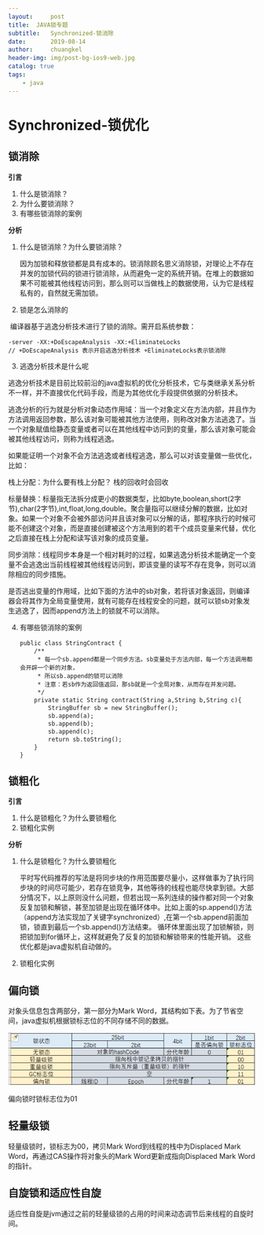 ```yaml
---
layout:     post
title:	JAVA锁专题
subtitle: 	Synchronized-锁消除
date:       2019-08-14
author:     chuangkel
header-img: img/post-bg-ios9-web.jpg
catalog: true
tags:
    - java
---
```


# Synchronized-锁优化

## 锁消除

**引言**

1. 什么是锁消除？
2. 为什么要锁消除？
3. 有哪些锁消除的案例

**分析**

1. 什么是锁消除？为什么要锁消除？

   因为加锁和释放锁都是具有成本的。锁消除顾名思义消除锁，对理论上不存在并发的加锁代码的锁进行锁消除，从而避免一定的系统开销。在堆上的数据如果不可能被其他线程访问到，那么则可以当做栈上的数据使用，认为它是线程私有的，自然就无需加锁。

2. 锁是怎么消除的
  

​       编译器基于逃逸分析技术进行了锁的消除。需开启系统参数：

  ```
  -server -XX:+DoEscapeAnalysis -XX:+EliminateLocks
  // +DoEscapeAnalysis 表示开启逃逸分析技术 +EliminateLocks表示锁消除
  ```

3. 逃逸分析技术是什么呢
  
  逃逸分析技术是目前比较前沿的java虚拟机的优化分析技术，它与类继承关系分析不一样，并不直接优化代码手段，而是为其他优化手段提供依据的分析技术。
  
  逃逸分析的行为就是分析对象动态作用域：当一个对象定义在方法内部，并且作为方法调用返回参数，那么该对象可能被其他方法使用，则称改对象方法逃逸了。当一个对象赋值给静态变量或者可以在其他线程中访问到的变量，那么该对象可能会被其他线程访问，则称为线程逃逸。
  
  如果能证明一个对象不会方法逃逸或者线程逃逸，那么可以对该变量做一些优化，比如：
  
  栈上分配：为什么要有栈上分配？ 栈的回收时会回收
  
  标量替换：标量指无法拆分成更小的数据类型，比如byte,boolean,short(2字节),char(2字节),int,float,long,double。聚合量指可以继续分解的数据，比如对象。如果一个对象不会被外部访问并且该对象可以分解的话，那程序执行的时候可能不创建这个对象，而是直接创建被这个方法用到的若干个成员变量来代替，优化之后直接在栈上分配和读写该对象的成员变量。
  
  同步消除：线程同步本身是一个相对耗时的过程，如果逃逸分析技术能确定一个变量不会逃逸出当前线程被其他线程访问到，即该变量的读写不存在竞争，则可以消除相应的同步措施。
  
  是否逃出变量的作用域，比如下面的方法中的sb对象，若将该对象返回，则编译器会将其作为全局变量使用，就有可能存在线程安全的问题，就可以锁sb对象发生逃逸了，因而append方法上的锁就不可以消除。
  
4. 有哪些锁消除的案例

   ```mysql
   public class StringContract {
       /**
        * 每一个sb.append都是一个同步方法。sb变量处于方法内部，每一个方法调用都会开辟一个新的对象，
        * 所以sb.append的锁可以消除
        * 注意：若sb作为返回值返回，那sb就是一个全局对象，从而存在并发问题。
        */
       private static String contract(String a,String b,String c){
           StringBuffer sb = new StringBuffer();
           sb.append(a);
           sb.append(b);
           sb.append(c);
           return sb.toString();
       }
   }
   ```

   

## 锁粗化

**引言**

1. 什么是锁粗化？为什么要锁粗化
2. 锁粗化实例

**分析**
1. 什么是锁粗化？为什么要锁粗化

   平时写代码推荐的写法是将同步块的作用范围要尽量小，这样做事为了执行同步块的时间尽可能少，若存在锁竞争，其他等待的线程也能尽快拿到锁。大部分情况下，以上原则没什么问题，但若出现一系列连续的操作都对同一个对象反复加锁和解锁，甚至加锁是出现在循环体中。比如上面的sp.append()方法（append方法实现加了关键字synchronized）,在第一个sb.append前面加锁，锁直到最后一个sb.append()方法结束。 循环体里面出现了加锁解锁，则把锁加到for循环上，这样就避免了反复的加锁和解锁带来的性能开销。 这些优化都是java虚拟机自动做的。

2. 锁粗化实例



## 偏向锁

对象头信息包含两部分，第一部分为Mark Word，其结构如下表。为了节省空间，java虚拟机根据锁标志位的不同存储不同的数据。

![1571039443563](/..\img\1571039443563.png)

偏向锁时锁标志位为01

## 轻量级锁

轻量级锁时，锁标志为00，拷贝Mark Word到线程的栈中为Displaced Mark Word，再通过CAS操作将对象头的Mark Word更新成指向Displaced Mark Word的指针。



## 自旋锁和适应性自旋

适应性自旋是jvm通过之前的轻量级锁的占用的时间来动态调节后来线程的自旋时间。

